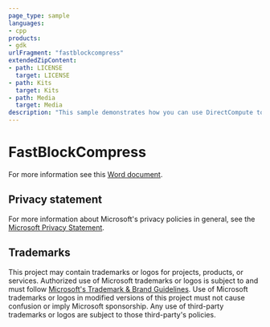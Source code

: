 ```yaml
---
page_type: sample
languages:
- cpp
products:
- gdk
urlFragment: "fastblockcompress"
extendedZipContent:
- path: LICENSE
  target: LICENSE
- path: Kits
  target: Kits
- path: Media
  target: Media
description: "This sample demonstrates how you can use DirectCompute to perform fast texture compression at run time to the BC1, BC3, and BC5 formats based on the classic Fast Block Compression algorithm on Xbox."
---
```


# FastBlockCompress

For more information see this [Word document](https://github.com/microsoft/Xbox-GDK-Samples/blob/main/Samples/Graphics/FastBlockCompress/Readme.docx).

## Privacy statement

For more information about Microsoft's privacy policies in general, see the [Microsoft Privacy Statement](https://privacy.microsoft.com/privacystatement/).

## Trademarks

This project may contain trademarks or logos for projects, products, or services. Authorized use of Microsoft trademarks or logos is subject to and must follow [Microsoft's Trademark & Brand Guidelines](https://www.microsoft.com/en-us/legal/intellectualproperty/trademarks/usage/general). Use of Microsoft trademarks or logos in modified versions of this project must not cause confusion or imply Microsoft sponsorship. Any use of third-party trademarks or logos are subject to those third-party's policies.
